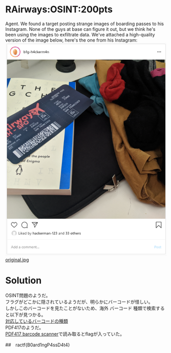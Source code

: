 # RAirways:OSINT:200pts
Agent. We found a target posting strange images of boarding passes to his Instagram. None of the guys at base can figure it out, but we think he's been using the images to exfiltrate data. We've attached a high-quality version of the image below, here's the one from his Instagram: 
![image.png](image.png)  
[original.jpg](original.jpg)  

# Solution
OSINT問題のようだ。  
フラグがどこかに隠されているようだが、明らかにバーコードが怪しい。  
しかしこのバーコードを見たことがないため、海外 バーコード 種類で検索すると以下が見つかる。  
[対応しているバーコードの種類](https://docs.grapecity.com/help/pluspak-winforms-8/GcBarCode_BarCodeType.html)  
PDF417のようだ。  
[PDF417 barcode scanner](https://play.google.com/store/apps/details?id=mobi.pdf417)で読み取るとflagが入っていた。  

##　ractf{B0ard1ngP4ssD4t4}